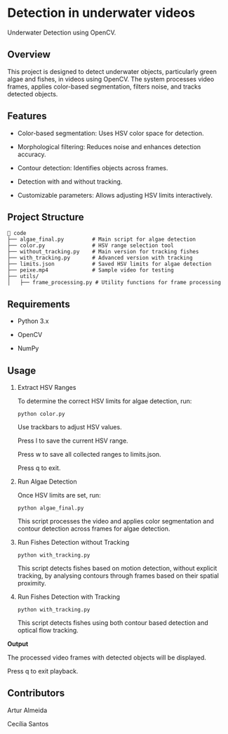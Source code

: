# Detection in underwater videos

Underwater Detection using OpenCV.

## Overview

This project is designed to detect underwater objects, particularly green algae and fishes, in videos using OpenCV. The system processes video frames, applies color-based segmentation, filters noise, and tracks detected objects.

## Features

- Color-based segmentation: Uses HSV color space for detection.

- Morphological filtering: Reduces noise and enhances detection accuracy.

- Contour detection: Identifies objects across frames.

- Detection with and without tracking.

- Customizable parameters: Allows adjusting HSV limits interactively.

## Project Structure

```
📂 code
├── algae_final.py         # Main script for algae detection
├── color.py               # HSV range selection tool
├── without_tracking.py    # Main version for tracking fishes
├── with_tracking.py       # Advanced version with tracking
├── limits.json            # Saved HSV limits for algae detection
├── peixe.mp4              # Sample video for testing
├── utils/
│   ├── frame_processing.py # Utility functions for frame processing
```

## Requirements

- Python 3.x

- OpenCV

- NumPy


## Usage

1. Extract HSV Ranges

      To determine the correct HSV limits for algae detection, run:
      
      ```
      python color.py
      ```
      
      Use trackbars to adjust HSV values.
      
      Press l to save the current HSV range.
      
      Press w to save all collected ranges to limits.json.
      
      Press q to exit.

2. Run Algae Detection

      Once HSV limits are set, run:
      
      ```
      python algae_final.py
      ```
      
      This script processes the video and applies color segmentation and contour detection across frames for algae detection.

3. Run Fishes Detection without Tracking

      ```
      python with_tracking.py
      ```
      
      This script detects fishes based on motion detection, without explicit tracking, by analysing contours through frames based on their spatial proximity.
    
4.  Run Fishes Detection with Tracking

      ```
      python with_tracking.py
      ```

      This script detects fishes using both contour based detection and optical flow tracking.
      
**Output**

The processed video frames with detected objects will be displayed.

Press q to exit playback.

## Contributors

Artur Almeida

Cecília Santos
